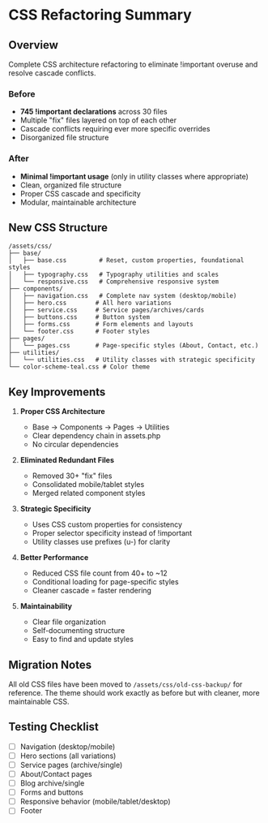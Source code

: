# CSS Refactoring Summary

## Overview
Complete CSS architecture refactoring to eliminate !important overuse and resolve cascade conflicts.

### Before
- **745 !important declarations** across 30 files
- Multiple "fix" files layered on top of each other
- Cascade conflicts requiring ever more specific overrides
- Disorganized file structure

### After
- **Minimal !important usage** (only in utility classes where appropriate)
- Clean, organized file structure
- Proper CSS cascade and specificity
- Modular, maintainable architecture

## New CSS Structure

```
/assets/css/
├── base/
│   ├── base.css         # Reset, custom properties, foundational styles
│   ├── typography.css   # Typography utilities and scales
│   └── responsive.css   # Comprehensive responsive system
├── components/
│   ├── navigation.css   # Complete nav system (desktop/mobile)
│   ├── hero.css        # All hero variations
│   ├── service.css     # Service pages/archives/cards
│   ├── buttons.css     # Button system
│   ├── forms.css       # Form elements and layouts
│   └── footer.css      # Footer styles
├── pages/
│   └── pages.css       # Page-specific styles (About, Contact, etc.)
├── utilities/
│   └── utilities.css   # Utility classes with strategic specificity
└── color-scheme-teal.css # Color theme

```

## Key Improvements

1. **Proper CSS Architecture**
   - Base → Components → Pages → Utilities
   - Clear dependency chain in assets.php
   - No circular dependencies

2. **Eliminated Redundant Files**
   - Removed 30+ "fix" files
   - Consolidated mobile/tablet styles
   - Merged related component styles

3. **Strategic Specificity**
   - Uses CSS custom properties for consistency
   - Proper selector specificity instead of !important
   - Utility classes use prefixes (u-) for clarity

4. **Better Performance**
   - Reduced CSS file count from 40+ to ~12
   - Conditional loading for page-specific styles
   - Cleaner cascade = faster rendering

5. **Maintainability**
   - Clear file organization
   - Self-documenting structure
   - Easy to find and update styles

## Migration Notes

All old CSS files have been moved to `/assets/css/old-css-backup/` for reference. The theme should work exactly as before but with cleaner, more maintainable CSS.

## Testing Checklist

- [ ] Navigation (desktop/mobile)
- [ ] Hero sections (all variations)
- [ ] Service pages (archive/single)
- [ ] About/Contact pages
- [ ] Blog archive/single
- [ ] Forms and buttons
- [ ] Responsive behavior (mobile/tablet/desktop)
- [ ] Footer